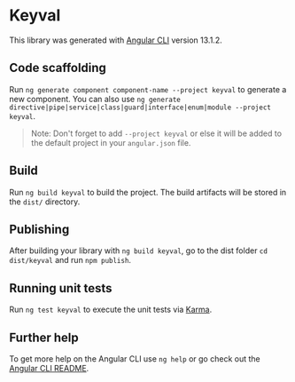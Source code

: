 # Keyval

This library was generated with [Angular CLI](https://github.com/angular/angular-cli) version 13.1.2.

## Code scaffolding

Run `ng generate component component-name --project keyval` to generate a new component. You can also use `ng generate directive|pipe|service|class|guard|interface|enum|module --project keyval`.
> Note: Don't forget to add `--project keyval` or else it will be added to the default project in your `angular.json` file. 

## Build

Run `ng build keyval` to build the project. The build artifacts will be stored in the `dist/` directory.

## Publishing

After building your library with `ng build keyval`, go to the dist folder `cd dist/keyval` and run `npm publish`.

## Running unit tests

Run `ng test keyval` to execute the unit tests via [Karma](https://karma-runner.github.io).

## Further help

To get more help on the Angular CLI use `ng help` or go check out the [Angular CLI README](https://github.com/angular/angular-cli/blob/master/README.md).
